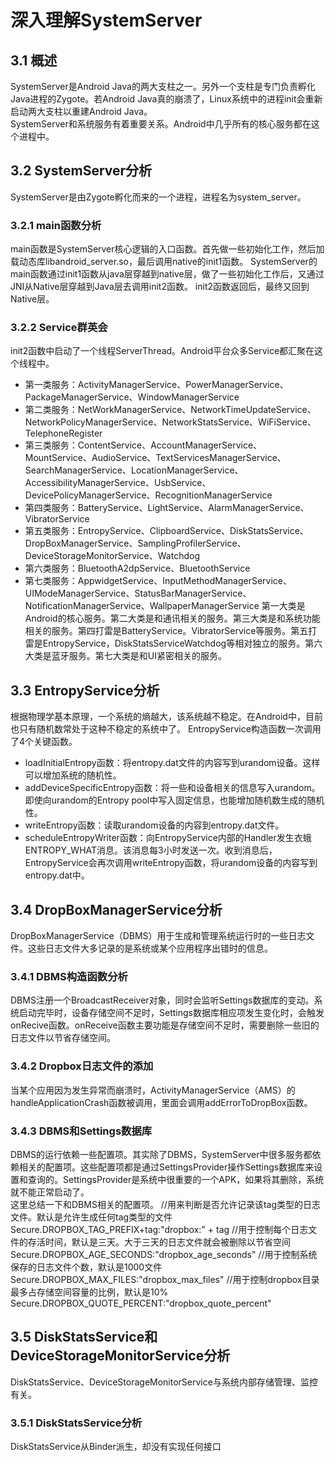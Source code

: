 # 深入理解SystemServer

## 3.1 概述
  SystemServer是Android Java的两大支柱之一。另外一个支柱是专门负责孵化Java进程的Zygote。若Android Java真的崩溃了，Linux系统中的进程init会重新启动两大支柱以重建Android Java。  
  SystemServer和系统服务有着重要关系。Android中几乎所有的核心服务都在这个进程中。
## 3.2 SystemServer分析
  SystemServer是由Zygote孵化而来的一个进程，进程名为system_server。
### 3.2.1 main函数分析
  main函数是SystemServer核心逻辑的入口函数。首先做一些初始化工作，然后加载动态库libandroid_server.so，最后调用native的init1函数。
  SystemServer的main函数通过init1函数从java层穿越到native层，做了一些初始化工作后，又通过JNI从Native层穿越到Java层去调用init2函数。
  init2函数返回后，最终又回到Native层。
### 3.2.2 Service群英会
  
  init2函数中启动了一个线程ServerThread。Android平台众多Service都汇聚在这个线程中。  

- 第一类服务：ActivityManagerService、PowerManagerService、PackageManagerService、WindowManagerService
- 第二类服务：NetWorkManagerService、NetworkTimeUpdateService、NetworkPolicyManagerService、NetworkStatsService、WiFiService、TelephoneRegister
- 第三类服务：ContentService、AccountManagerService、MountService、AudioService、TextServicesManagerService、SearchManagerService、LocationManagerService、AccessibilityManagerService、UsbService、DevicePolicyManagerService、RecognitionManagerService
- 第四类服务：BatteryService、LightService、AlarmManagerService、VibratorService
- 第五类服务：EntropyService、ClipboardService、DiskStatsService、DropBoxManagerService、SamplingProfilerService、DeviceStorageMonitorService、Watchdog
- 第六类服务：BluetoothA2dpService、BluetoothService
- 第七类服务：AppwidgetService、InputMethodManagerService、UIModeManagerService、StatusBarManagerService、NotificationManagerService、WallpaperManagerService
  第一大类是Android的核心服务。第二大类是和通讯相关的服务。第三大类是和系统功能相关的服务。第四打雷是BatteryService。VibratorService等服务。第五打雷是EntropyService，DiskStatsServiceWatchdog等相对独立的服务。第六大类是蓝牙服务。第七大类是和UI紧密相关的服务。

## 3.3 EntropyService分析
  根据物理学基本原理，一个系统的熵越大，该系统越不稳定。在Android中，目前也只有随机数常处于这种不稳定的系统中了。
  EntropyService构造函数一次调用了4个关键函数。

- loadInitialEntropy函数：将entropy.dat文件的内容写到urandom设备。这样可以增加系统的随机性。
- addDeviceSpecificEntropy函数：将一些和设备相关的信息写入urandom。即使向urandom的Entropy pool中写入固定信息，也能增加随机数生成的随机性。
- writeEntropy函数：读取urandom设备的内容到entropy.dat文件。
- scheduleEntropyWriter函数：向EntropyService内部的Handler发生衣蛾ENTROPY_WHAT消息。该消息每3小时发送一次。收到消息后，EntropyService会再次调用writeEntropy函数，将urandom设备的内容写到entropy.dat中。

## 3.4 DropBoxManagerService分析
  DropBoxManagerService（DBMS）用于生成和管理系统运行时的一些日志文件。这些日志文件大多记录的是系统或某个应用程序出错时的信息。
### 3.4.1 DBMS构造函数分析
  DBMS注册一个BroadcastReceiver对象，同时会监听Settings数据库的变动。系统启动完毕时，设备存储空间不足时，Settings数据库相应项发生变化时，会触发onRecive函数。onReceive函数主要功能是存储空间不足时，需要删除一些旧的日志文件以节省存储空间。
### 3.4.2 Dropbox日志文件的添加
  当某个应用因为发生异常而崩溃时，ActivityManagerService（AMS）的handleApplicationCrash函数被调用，里面会调用addErrorToDropBox函数。
### 3.4.3 DBMS和Settings数据库
  DBMS的运行依赖一些配置项。其实除了DBMS，SystemServer中很多服务都依赖相关的配置项。这些配置项都是通过SettingsProvider操作Settings数据库来设置和查询的。SettingsProvider是系统中很重要的一个APK，如果将其删除，系统就不能正常启动了。  
  这里总结一下和DBMS相关的配置项。
  //用来判断是否允许记录该tag类型的日志文件。默认是允许生成任何tag类型的文件
  Secure.DROPBOX_TAG_PREFIX+tag:"dropbox:" + tag
  //用于控制每个日志文件的存活时间，默认是三天。大于三天的日志文件就会被删除以节省空间
  Secure.DROPBOX_AGE_SECONDS:"dropbox_age_seconds"
  //用于控制系统保存的日志文件个数，默认是1000文件
  Secure.DROPBOX_MAX_FILES:"dropbox_max_files"
  //用于控制dropbox目录最多占存储空间容量的比例，默认是10%
  Secure.DROPBOX_QUOTE_PERCENT:"dropbox_quote_percent"
## 3.5 DiskStatsService和DeviceStorageMonitorService分析
  DiskStatsService、DeviceStorageMonitorService与系统内部存储管理、监控有关。
### 3.5.1 DiskStatsService分析
  DiskStatsService从Binder派生，却没有实现任何接口